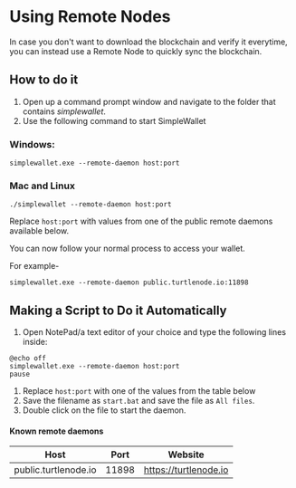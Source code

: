 # Using Remote Nodes

In case you don't want to download the blockchain and verify it everytime, you can instead use a Remote Node to quickly sync the blockchain.

## How to do it

1. Open up a command prompt window and navigate to the folder that contains *simplewallet*.
2. Use the following command to start SimpleWallet  

### Windows:

```
simplewallet.exe --remote-daemon host:port
```

### Mac and Linux

```
./simplewallet --remote-daemon host:port
```

Replace `host:port` with values from one of the public remote daemons available below.

You can now follow your normal process to access your wallet.

For example-

```
simplewallet.exe --remote-daemon public.turtlenode.io:11898
```

## Making a Script to Do it Automatically

1. Open NotePad/a text editor of your choice and type the following lines inside:

```text
@echo off
simplewallet.exe --remote-daemon host:port
pause
```

1. Replace `host:port` with one of the values from the table below
2. Save the filename as `start.bat` and save the file as `All files`.
3. Double click on the file to start the daemon.

#### Known remote daemons

|         Host         | Port  |        Website        |
| :------------------: | :---: | :-------------------: |
| public.turtlenode.io | 11898 | https://turtlenode.io |
